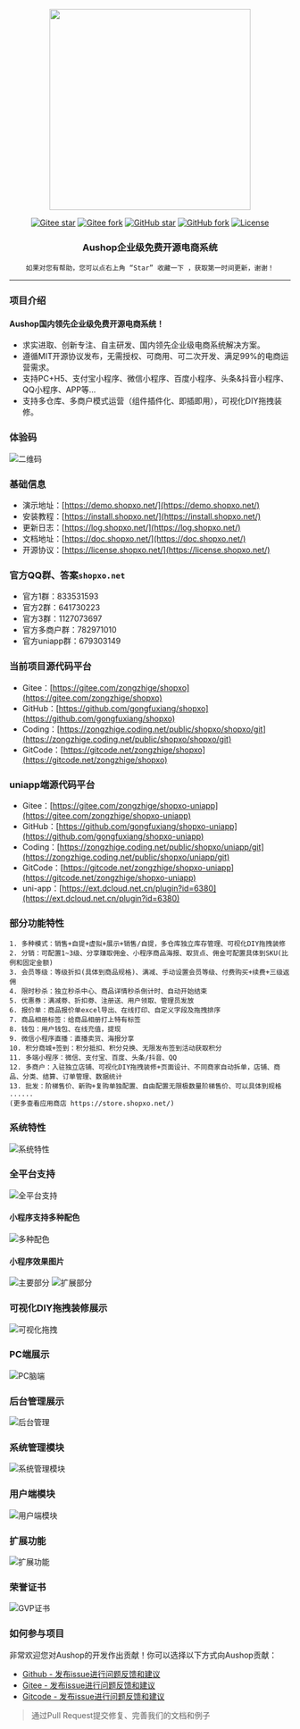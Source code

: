 <p align="center">
<img src="https://doc.shopxo.net/upload/image/20210727/1627379966617129.jpg" width="360" />
</p>

<div align="center">

[![Gitee star](https://gitee.com/zongzhige/shopxo/badge/star.svg?theme=gvp)](https://gitee.com/zongzhige/shopxo/stargazers)
[![Gitee fork](https://gitee.com/zongzhige/shopxo/badge/fork.svg?theme=gvp)](https://gitee.com/zongzhige/shopxo/members)
[![GitHub star](https://img.shields.io/github/stars/gongfuxiang/shopxo?logo=github)](https://github.com/gongfuxiang/shopxo/stargazers)
[![GitHub fork](https://img.shields.io/github/forks/gongfuxiang/shopxo?logo=github)](https://github.com/gongfuxiang/shopxo/network)
[![License](https://img.shields.io/badge/license-MIT-green)](https://gitee.com/zongzhige/shopxo/blob/master/LICENSE) 

</div>

<h3 align="center">Aushop企业级免费开源电商系统</h3>

<div align="center">

```shell
如果对您有帮助，您可以点右上角 “Star” 收藏一下 ，获取第一时间更新，谢谢！
```

</div>

------------------------------------------------------------------------

### 项目介绍
#### Aushop国内领先企业级免费开源电商系统！
* 求实进取、创新专注、自主研发、国内领先企业级电商系统解决方案。
* 遵循MIT开源协议发布，无需授权、可商用、可二次开发、满足99%的电商运营需求。
* 支持PC+H5、支付宝小程序、微信小程序、百度小程序、头条&抖音小程序、QQ小程序、APP等...
* 支持多仓库、多商户模式运营（组件插件化、即插即用），可视化DIY拖拽装修。

### 体验码
![二维码](https://doc.shopxo.net/upload/image/20211211/1639234221484373.jpg "qrcode.jpg")


### 基础信息
* 演示地址：[https://demo.shopxo.net/](https://demo.shopxo.net/)
* 安装教程：[https://install.shopxo.net/](https://install.shopxo.net/)
* 更新日志：[https://log.shopxo.net/](https://log.shopxo.net/)
* 文档地址：[https://doc.shopxo.net/](https://doc.shopxo.net/)
* 开源协议：[https://license.shopxo.net/](https://license.shopxo.net/)

### 官方QQ群、答案`shopxo.net`
* 官方1群：833531593
* 官方2群：641730223
* 官方3群：1127073697
* 官方多商户群：782971010
* 官方uniapp群：679303149

### 当前项目源代码平台
* Gitee：[https://gitee.com/zongzhige/shopxo](https://gitee.com/zongzhige/shopxo)
* GitHub：[https://github.com/gongfuxiang/shopxo](https://github.com/gongfuxiang/shopxo)
* Coding：[https://zongzhige.coding.net/public/shopxo/shopxo/git](https://zongzhige.coding.net/public/shopxo/shopxo/git)
* GitCode：[https://gitcode.net/zongzhige/shopxo](https://gitcode.net/zongzhige/shopxo)

### uniapp端源代码平台
* Gitee：[https://gitee.com/zongzhige/shopxo-uniapp](https://gitee.com/zongzhige/shopxo-uniapp)
* GitHub：[https://github.com/gongfuxiang/shopxo-uniapp](https://github.com/gongfuxiang/shopxo-uniapp)
* Coding：[https://zongzhige.coding.net/public/shopxo/uniapp/git](https://zongzhige.coding.net/public/shopxo/uniapp/git)
* GitCode：[https://gitcode.net/zongzhige/shopxo-uniapp](https://gitcode.net/zongzhige/shopxo-uniapp)
* uni-app：[https://ext.dcloud.net.cn/plugin?id=6380](https://ext.dcloud.net.cn/plugin?id=6380)

### 部分功能特性
~~~
1. 多种模式：销售+自提+虚拟+展示+销售/自提，多仓库独立库存管理、可视化DIY拖拽装修
2. 分销：可配置1~3级、分享赚取佣金、小程序商品海报、取货点、佣金可配置具体到SKU(比例和固定金额)
3. 会员等级：等级折扣(具体到商品规格)、满减、手动设置会员等级、付费购买+续费+三级返佣
4. 限时秒杀：独立秒杀中心、商品详情秒杀倒计时、自动开始结束
5. 优惠券：满减劵、折扣劵、注册送、用户领取、管理员发放
6. 报价单：商品报价单excel导出、在线打印、自定义字段及拖拽排序
7. 商品相册标签：给商品相册打上特有标签
8. 钱包：用户钱包、在线充值，提现
9. 微信小程序直播：直播卖货、海报分享
10. 积分商城+签到：积分抵扣、积分兑换、无限发布签到活动获取积分
11. 多端小程序：微信、支付宝、百度、头条/抖音、QQ
12. 多商户：入驻独立店铺、可视化DIY拖拽装修+页面设计、不同商家自动拆单，店铺、商品、分类、结算、订单管理、数据统计
13. 批发：阶梯售价、新购+复购单独配置、自由配置无限极数量阶梯售价、可以具体到规格
......
(更多查看应用商店 https://store.shopxo.net/)
~~~

### 系统特性
![系统特性](https://doc.shopxo.net/upload/image/20210727/1627370211229661.jpeg "系统特性")

### 全平台支持
![全平台支持](https://doc.shopxo.net/upload/image/20210727/1627370212203702.jpeg "全平台支持")


#### 小程序支持多种配色
![多种配色](https://doc.shopxo.net/upload/image/20211023/1634962774958024.jpg "配色.jpg")

#### 小程序效果图片
![主要部分](https://doc.shopxo.net/upload/image/20211023/1634962851731604.jpg "主要部分.jpg")
![扩展部分](https://doc.shopxo.net/upload/image/20211023/1634962862173709.jpg "扩展部分.jpg")

### 可视化DIY拖拽装修展示
![可视化拖拽](https://doc.shopxo.net/upload/image/20210727/1627370212919280.gif "可视化DIY拖拽装修")

### PC端展示
![PC脑端](https://doc.shopxo.net/upload/image/20210727/1627370212898377.gif "PC前端")

### 后台管理展示
![后台管理](https://doc.shopxo.net/upload/image/20210727/1627370212801103.gif "后台管理")


### 系统管理模块
![系统管理模块](http://assets.processon.com/chart_image/611f249c0e3e745cf8fe56e7.png?_=1629691225594 "系统管理模块")

### 用户端模块
![用户端模块](http://assets.processon.com/chart_image/6123129d0e3e743b327ab85e.png?_=1629691012295 "用户端模块")

### 扩展功能
![扩展功能](http://assets.processon.com/chart_image/612258ca5653bb6788ddc05e.png?_=1629691075045 "扩展功能")

### 荣誉证书
![GVP证书](https://doc.shopxo.net/upload/image/20210727/1627370213278731.jpeg "GVP高清图片.jpeg")


### 如何参与项目
非常欢迎您对Aushop的开发作出贡献！你可以选择以下方式向Aushop贡献：
- [Github - 发布issue进行问题反馈和建议](https://github.com/gongfuxiang/shopxo/pulls)
- [Gitee - 发布issue进行问题反馈和建议](https://gitee.com/zongzhige/shopxo/pulls)
- [Gitcode - 发布issue进行问题反馈和建议](https://gitcode.net/zongzhige/shopxo/merge_requests)
> 通过Pull Request提交修复、完善我们的文档和例子